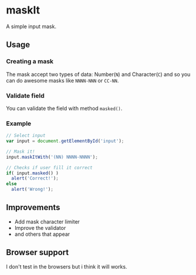 # maskIt

A simple input mask.

## Usage

### Creating a mask

The mask accept two types of data: Number(`N`) and Character(`C`) and so you can do awesome masks like `NNNN-NNN` or `CC-NN`.

### Validate field

You can validate the field with method `masked()`.

### Example

```javascript
// Select input
var input = document.getElementById('input');

// Mask it!
input.maskItWith('(NN) NNNN-NNNN');

// Checks if user fill it correct
if( input.masked() )
  alert('Correct!');
else
  alert('Wrong!');
```

## Improvements

* Add mask character limiter
* Improve the validator
* and others that appear

## Browser support

I don't test in the browsers but i think it will works.
